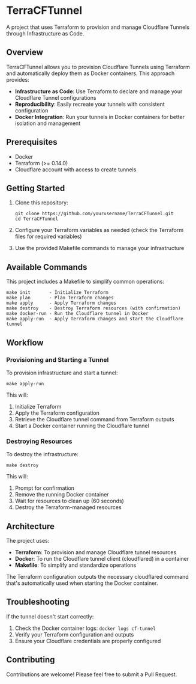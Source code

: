 # TerraCFTunnel

A project that uses Terraform to provision and manage Cloudflare Tunnels through Infrastructure as Code.

## Overview

TerraCFTunnel allows you to provision Cloudflare Tunnels using Terraform and automatically deploy them as Docker containers. This approach provides:

- **Infrastructure as Code**: Use Terraform to declare and manage your Cloudflare Tunnel configurations
- **Reproducibility**: Easily recreate your tunnels with consistent configuration
- **Docker Integration**: Run your tunnels in Docker containers for better isolation and management

## Prerequisites

- Docker
- Terraform (>= 0.14.0)
- Cloudflare account with access to create tunnels

## Getting Started

1. Clone this repository:
   ```
   git clone https://github.com/yourusername/TerraCFTunnel.git
   cd TerraCFTunnel
   ```

2. Configure your Terraform variables as needed (check the Terraform files for required variables)

3. Use the provided Makefile commands to manage your infrastructure

## Available Commands

This project includes a Makefile to simplify common operations:

```
make init       - Initialize Terraform
make plan       - Plan Terraform changes
make apply      - Apply Terraform changes
make destroy    - Destroy Terraform resources (with confirmation)
make docker-run - Run the Cloudflare tunnel in Docker
make apply-run  - Apply Terraform changes and start the Cloudflare tunnel
```

## Workflow

### Provisioning and Starting a Tunnel

To provision infrastructure and start a tunnel:

```
make apply-run
```

This will:
1. Initialize Terraform
2. Apply the Terraform configuration
3. Retrieve the Cloudflare tunnel command from Terraform outputs
4. Start a Docker container running the Cloudflare tunnel

### Destroying Resources

To destroy the infrastructure:

```
make destroy
```

This will:
1. Prompt for confirmation
2. Remove the running Docker container
3. Wait for resources to clean up (60 seconds)
4. Destroy the Terraform-managed resources

## Architecture

The project uses:
- **Terraform**: To provision and manage Cloudflare tunnel resources
- **Docker**: To run the Cloudflare tunnel client (cloudflared) in a container
- **Makefile**: To simplify and standardize operations

The Terraform configuration outputs the necessary cloudflared command that's automatically used when starting the Docker container.

## Troubleshooting

If the tunnel doesn't start correctly:
1. Check the Docker container logs: `docker logs cf-tunnel`
2. Verify your Terraform configuration and outputs
3. Ensure your Cloudflare credentials are properly configured

## Contributing

Contributions are welcome! Please feel free to submit a Pull Request.
